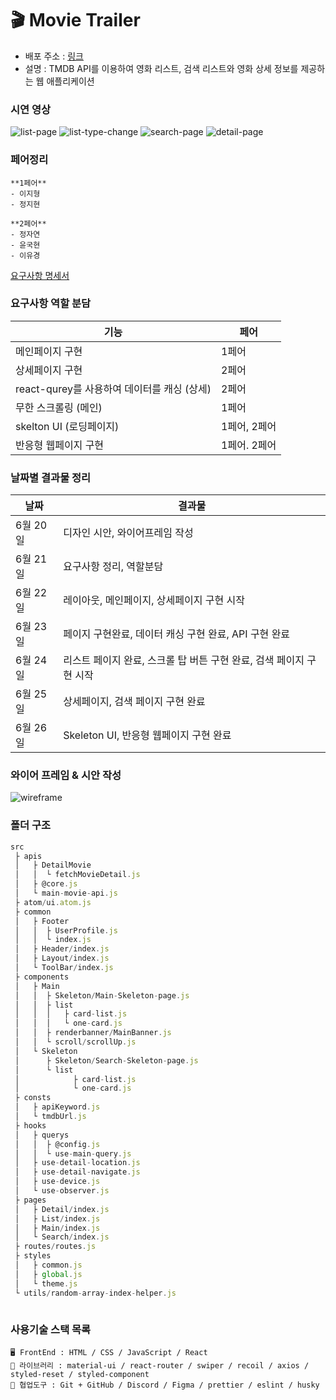 # 🎬 Movie Trailer 


- 배포 주소 : [링크](https://toymovieproject.netlify.app/popular)
- 설명 : TMDB API를 이용하여 영화 리스트, 검색 리스트와 영화 상세 정보를 제공하는 웹 애플리케이션
### 시연 영상
  
![list-page](https://github.com/KIT-Frontend-Team2/week15-movie-trailer-project/assets/115636461/61841c41-9964-4c75-a23d-e6ab170eb3f8)
![list-type-change](https://github.com/KIT-Frontend-Team2/week15-movie-trailer-project/assets/115636461/416a1b89-b850-4a3d-9426-9f2fa189d29a)
![search-page](https://github.com/KIT-Frontend-Team2/week15-movie-trailer-project/assets/115636461/86c6fcfc-a307-4070-a689-e71e44bcc921)
![detail-page](https://github.com/KIT-Frontend-Team2/week15-movie-trailer-project/assets/115636461/3052f7e4-a0cb-4441-a842-ae95568d3850)


### 페어정리

```
**1페어**
- 이지형
- 정지현

**2페어**
- 정자연
- 윤국현
- 이유경
```

[요구사항 명세서](https://www.notion.so/5aedd502114f4440a0a45a97928e8c73?pvs=21)

### 요구사항 역할 분담

| 기능 | 페어 |
| --- | --- |
| 메인페이지 구현 | 1페어 |
| 상세페이지 구현 | 2페어 |
| react-qurey를 사용하여 데이터를 캐싱 (상세) | 2페어 |
| 무한 스크롤링 (메인) | 1페어 |
| skelton UI (로딩페이지) | 1페어, 2페어 |
| 반응형 웹페이지 구현 | 1페어. 2페어 |

### 날짜별 결과물 정리

|           날짜 |                                                                결과물 |
| --- | --- |
|        6월 20일 | 디자인 시안, 와이어프레임 작성 |
|        6월 21일 | 요구사항 정리, 역할분담 |
|        6월 22일 | 레이아웃, 메인페이지, 상세페이지 구현 시작 |
|        6월 23일 | 페이지 구현완료, 데이터 캐싱 구현 완료, API 구현 완료 |
|        6월 24일 | 리스트 페이지 완료, 스크롤 탑 버튼 구현 완료,  검색 페이지 구현 시작 |
|        6월 25일 | 상세페이지, 검색 페이지 구현 완료 |
|        6월 26일 | Skeleton UI, 반응형 웹페이지 구현 완료 |

### 와이어 프레임 & 시안 작성

![wireframe](https://github.com/KIT-Frontend-Team2/week15-movie-trailer-project/assets/115636461/09495e60-4e27-4c8f-be20-8731492e8a52)


### 폴더 구조

```jsx
src
 ├ apis
 │   ├ DetailMovie
 │	 │	└ fetchMovieDetail.js
 │   ├ @core.js
 │	 └ main-movie-api.js
 ├ atom/ui.atom.js
 ├ common
 │   ├ Footer
 │   │  ├ UserProfile.js
 │   │	└ index.js
 │   ├ Header/index.js
 │   ├ Layout/index.js
 │   └ ToolBar/index.js
 ├ components
 │   ├ Main
 │   │  ├ Skeleton/Main-Skeleton-page.js
 │   │  ├ list
 │   │  │   ├ card-list.js
 │	 │  │   └ one-card.js
 │   │  ├ renderbanner/MainBanner.js
 │   │  └ scroll/scrollUp.js
 │   └ Skeleton
 │      ├ Skeleton/Search-Skeleton-page.js
 │      └ list
 │            ├ card-list.js
 │	          └ one-card.js
 ├ consts
 │   ├ apiKeyword.js
 │	 └ tmdbUrl.js
 ├ hooks
 │   ├ querys
 │   │  ├ @config.js
 │   │	└ use-main-query.js
 │   ├ use-detail-location.js
 │   ├ use-detail-navigate.js
 │   ├ use-device.js
 │   └ use-observer.js
 ├ pages
 │   ├ Detail/index.js
 │   ├ List/index.js
 │   ├ Main/index.js
 │   └ Search/index.js
 ├ routes/routes.js
 ├ styles
 │   ├ common.js
 │   ├ global.js
 │   └ theme.js
 └ utils/random-array-index-helper.js
 
```

### 사용기술 스택 목록

```
🖥️ FrontEnd : HTML / CSS / JavaScript / React
🌈 라이브러리 : material-ui / react-router / swiper / recoil / axios / styled-reset / styled-component 
🤼 협업도구 : Git + GitHub / Discord / Figma / prettier / eslint / husky
```
